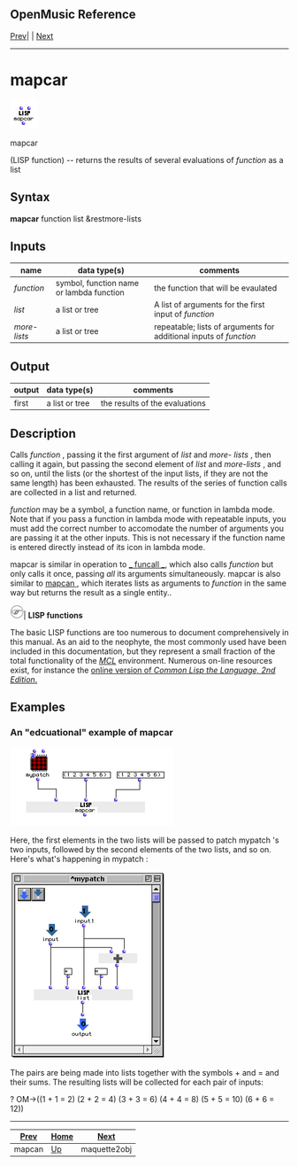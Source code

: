 OpenMusic Reference  
---  
[Prev](mapcan)| | [Next](maquette2obj)  
  
* * *

# mapcar

![](figures/functions/lisp/mapcar.png)

  
  
mapcar  
  
(LISP function) \-- returns the results of several evaluations of  _function_ 
as a list  

## Syntax

   **mapcar**  function list &restmore-lists  

## Inputs

name| data type(s)| comments  
---|---|---  
  _function_ |  symbol, function name or lambda function | the function that will be evaulated  
  _list_ |  a list or tree| A list of arguments for the first input of  _function_   
 _more-lists_ |  a list or tree| repeatable; lists of arguments for additional inputs of  _function_   
  
## Output

output| data type(s)| comments  
---|---|---  
first| a list or tree| the results of the evaluations  
  
## Description

Calls  _function_  , passing it the first argument of  _list_  and  _more-
lists_  , then calling it again, but passing the second element of  _list_ 
and  _more-lists_  , and so on, until the lists (or the shortest of the input
lists, if they are not the same length) has been exhausted. The results of the
series of function calls are collected in a list and returned.

  _function_  may be a symbol, a function name, or function in lambda mode.
Note that if you pass a function in lambda mode with repeatable inputs, you
must add the correct number to accomodate the number of arguments you are
passing it at the other inputs. This is not necessary if the function name is
entered directly instead of its icon in lambda mode.

 mapcar  is similar in operation to [_ funcall _](funcall), which also
calls  _function_  but only calls it once, passing _all_ its arguments
simultaneously.  mapcar  is also similar to [ mapcan ](mapcan), which
iterates lists as arguments to  _function_  in the same way but returns the
result as a single entity..

![Note](figures/images/note.gif)|  **LISP functions** 

The basic LISP functions are too numerous to document comprehensively in this manual. As an aid to the neophyte, the most commonly used have been included in this documentation, but they represent a small fraction of the total functionality of the [_MCL_](glossary#MCL) environment. Numerous on-line resources exist, for instance the [online version of _Common Lisp the Language, 2nd Edition_.](http://www-2.cs.cmu.edu/afs/cs.cmu.edu/project/ai-repository/ai/cltl/clm/)  



  
## Examples

### An "edcuational" example of  mapcar 

![](figures/functions/lisp/mapcarEX1.png)

Here, the first elements in the two lists will be passed to patch  mypatch 's
two inputs, followed by the second elements of the two lists, and so on.
Here's what's happening in  mypatch :

![](figures/functions/lisp/mapcarEX2.png)

The pairs are being made into lists together with the symbols + and = and
their sums. The resulting lists will be collected for each pair of inputs:

 ? OM->((1 + 1 = 2) (2 + 2 = 4) (3 + 3 = 6) (4 + 4 = 8) (5 + 5 = 10) (6 + 6 =
12)) 

* * *

[Prev](mapcan)| [Home](index)| [Next](maquette2obj)  
---|---|---  
mapcan| [Up](funcref.main)| maquette2obj

